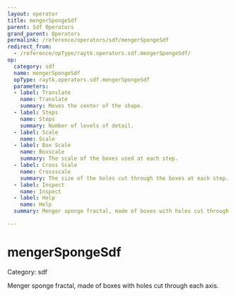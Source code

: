 ```yaml
---
layout: operator
title: mengerSpongeSdf
parent: Sdf Operators
grand_parent: Operators
permalink: /reference/operators/sdf/mengerSpongeSdf
redirect_from:
  - /reference/opType/raytk.operators.sdf.mengerSpongeSdf/
op:
  category: sdf
  name: mengerSpongeSdf
  opType: raytk.operators.sdf.mengerSpongeSdf
  parameters:
  - label: Translate
    name: Translate
    summary: Moves the center of the shape.
  - label: Steps
    name: Steps
    summary: Number of levels of detail.
  - label: Scale
    name: Scale
  - label: Box Scale
    name: Boxscale
    summary: The scale of the boxes used at each step.
  - label: Cross Scale
    name: Crossscale
    summary: The size of the holes cut through the boxes at each step.
  - label: Inspect
    name: Inspect
  - label: Help
    name: Help
  summary: Menger sponge fractal, made of boxes with holes cut through each axis.

---
```


# mengerSpongeSdf

Category: sdf



Menger sponge fractal, made of boxes with holes cut through each axis.